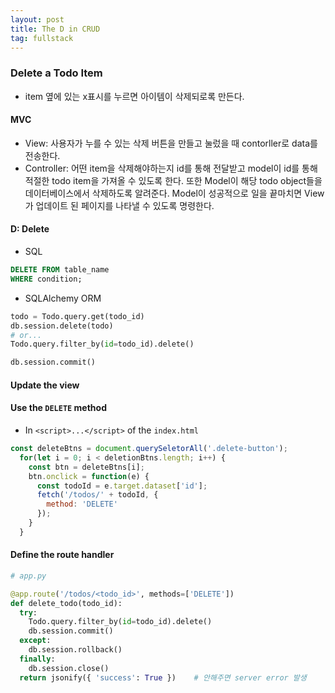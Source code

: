 ```yaml
---
layout: post
title: The D in CRUD
tag: fullstack
---
```


### Delete a Todo Item
- item 옆에 있는 x표시를 누르면 아이템이 삭제되로록 만든다.

#### MVC
- View: 사용자가 누를 수 있는 삭제 버튼을 만들고 눌렀을 때 contorller로 data를 전송한다.
- Controller: 어떤 item을 삭제해야하는지 id를 통해 전달받고 model이 id를 통해 적절한 todo item을 가져올 수 있도록 한다. 또한 Model이 해당 todo object들을 데이터베이스에서 삭제하도록 알려준다.
Model이 성공적으로 일을 끝마치면 View가 업데이트 된 페이지를 나타낼 수 있도록 명령한다.

#### D: Delete
- SQL
```sql
DELETE FROM table_name
WHERE condition;
```

- SQLAlchemy ORM
```python
todo = Todo.query.get(todo_id)
db.session.delete(todo)
# or...
Todo.query.filter_by(id=todo_id).delete()

db.session.commit()
```

#### Update the view
<script src="https://gist.github.com/HyunlangBan/759b3adf28db2f01e914d67e6bc7d81b.js"></script>

#### Use the `DELETE` method
- In `<script>...</script>` of the `index.html`
```js
const deleteBtns = document.querySeletorAll('.delete-button');
  for(let i = 0; i < deletionBtns.length; i++) {
    const btn = deleteBtns[i];
    btn.onclick = function(e) {
      const todoId = e.target.dataset['id'];
      fetch('/todos/' + todoId, {
        method: 'DELETE'
      });
    }
  }
```

#### Define the route handler
```python
# app.py

@app.route('/todos/<todo_id>', methods=['DELETE'])
def delete_todo(todo_id):
  try:
    Todo.query.filter_by(id=todo_id).delete()
    db.session.commit()
  except:
    db.session.rollback()
  finally:
    db.session.close()
  return jsonify({ 'success': True })    # 안해주면 server error 발생
```
